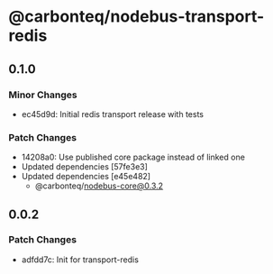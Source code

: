 # @carbonteq/nodebus-transport-redis

## 0.1.0

### Minor Changes

- ec45d9d: Initial redis transport release with tests

### Patch Changes

- 14208a0: Use published core package instead of linked one
- Updated dependencies [57fe3e3]
- Updated dependencies [e45e482]
  - @carbonteq/nodebus-core@0.3.2

## 0.0.2

### Patch Changes

- adfdd7c: Init for transport-redis

